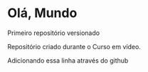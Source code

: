 # Olá, Mundo
 Primeiro repositório versionado

 Repositório criado durante o Curso em vídeo.

Adicionando essa linha através do github
